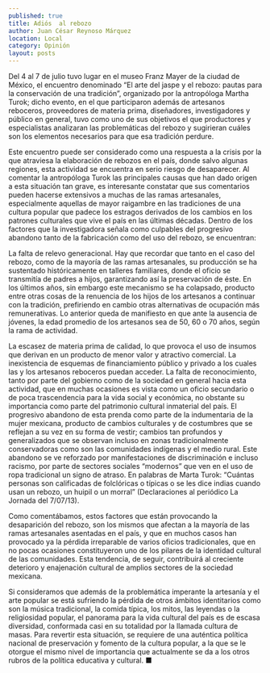 ```yaml
---
published: true
title: Adiós  al rebozo
author: Juan César Reynoso Márquez
location: Local
category: Opinión
layout: posts
---
```


Del 4 al 7 de julio tuvo lugar en el museo Franz Mayer de la ciudad de México, el encuentro denominado “El arte del jaspe y el rebozo: pautas para la conservación de una tradición”, organizado por la antropóloga Martha Turok; dicho evento, en el que participaron además de artesanos reboceros, proveedores de materia prima, diseñadores, investigadores y público en general, tuvo como uno de sus objetivos el que productores y especialistas analizaran  las problemáticas del rebozo y sugirieran cuáles son los elementos necesarios para que esa tradición perdure.

Este encuentro puede ser considerado como una respuesta a la crisis por la que atraviesa la elaboración de rebozos en el país, donde salvo algunas regiones, esta actividad se encuentra en serio riesgo de desaparecer.
Al comentar la antropóloga Turok las principales causas que han dado origen a esta situación tan grave, es interesante constatar que sus comentarios pueden hacerse extensivos a muchas de las ramas artesanales, especialmente aquellas de mayor raigambre en las tradiciones de una cultura popular que padece los estragos derivados de los cambios en los patrones culturales que vive el país en las últimas décadas. Dentro de los factores que la investigadora señala como culpables del progresivo abandono tanto de la fabricación como del uso del rebozo, se encuentran:

La falta de relevo generacional. Hay que recordar que tanto en el caso del rebozo, como de la mayoría de las ramas artesanales, su producción se ha sustentado históricamente en talleres familiares, donde el oficio se transmitía de padres a hijos, garantizando así la preservación de éste. En los últimos años, sin embargo este mecanismo se ha colapsado, producto entre otras cosas de la renuencia de los hijos de los artesanos a continuar con la tradición, prefiriendo en cambio otras alternativas de ocupación más remunerativas. Lo anterior queda de manifiesto en que ante la ausencia de jóvenes, la edad promedio de los artesanos sea de 50, 60 o 70 años, según la rama de actividad.

La escasez de materia prima de calidad, lo que provoca el uso de insumos que derivan en un producto de menor valor y atractivo comercial.
La inexistencia de esquemas de financiamiento público y privado a los cuales las y los artesanos reboceros puedan acceder.
La falta de reconocimiento, tanto por parte del gobierno como de la sociedad en general hacia esta actividad, que en muchas ocasiones es vista como un oficio secundario o de poca trascendencia para la vida social y económica, no obstante su importancia como parte del patrimonio cultural inmaterial del país.
El progresivo abandono de esta prenda como parte de la indumentaria de la mujer mexicana, producto de cambios culturales y de costumbres que se reflejan a su vez en su forma de vestir; cambios tan profundos y generalizados que se observan incluso en zonas tradicionalmente conservadoras como son las comunidades indígenas y el medio rural. Este abandono se ve reforzado por manifestaciones de discriminación e incluso racismo, por parte de sectores sociales “modernos” que ven en el uso de ropa tradicional un signo de atraso. En palabras de Marta Turok: “Cuántas personas son calificadas de folclóricas o típicas o se les dice indias cuando usan un rebozo, un huipil o un morral” (Declaraciones  al periódico La Jornada del 7/07/13). 

Como comentábamos, estos factores que están provocando la desaparición del rebozo, son los mismos que afectan a la mayoría de las ramas artesanales asentadas en el país, y que en muchos casos han provocado ya la pérdida irreparable de varios oficios tradicionales, que en no pocas ocasiones constituyeron uno de los pilares de la identidad cultural de las comunidades. Esta tendencia, de seguir, contribuirá al creciente deterioro y enajenación cultural de amplios sectores de la sociedad mexicana.

Si consideramos que además de la problemática imperante la artesanía y el arte popular se está sufriendo la pérdida de otros ámbitos identitarios como son la música tradicional, la comida típica, los mitos, las leyendas o la religiosidad popular, el panorama para la vida cultural del país es de escasa diversidad, conformada casi en su totalidad por la llamada cultura de masas. Para revertir esta situación, se requiere de una auténtica política nacional de preservación y fomento de la cultura popular, a la que se le otorgue el mismo nivel de importancia que actualmente se da a los otros rubros de la política educativa y cultural. ■
